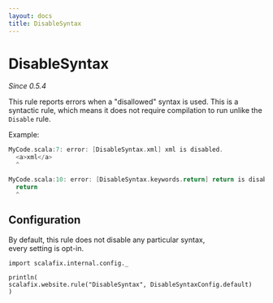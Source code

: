 ```yaml
---
layout: docs
title: DisableSyntax
---
```


# DisableSyntax

_Since 0.5.4_

This rule reports errors when a "disallowed" syntax is used.
This is a syntactic rule, which means it does not require compilation to
run unlike the `Disable` rule.

Example:

```scala
MyCode.scala:7: error: [DisableSyntax.xml] xml is disabled.
  <a>xml</a>
  ^
```

```scala
MyCode.scala:10: error: [DisableSyntax.keywords.return] return is disabled.
  return
  ^
```

## Configuration

By default, this rule does not disable any particular syntax,		
every setting is opt-in.		

```tut:invisible
import scalafix.internal.config._
```
```tut:passthrough
println(
scalafix.website.rule("DisableSyntax", DisableSyntaxConfig.default)
)
```

